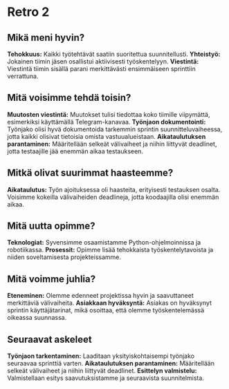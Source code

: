 # Retro 2 #

## Mikä meni hyvin? ##
**Tehokkuus:** Kaikki työtehtävät saatiin suoritettua suunnitellusti.
**Yhteistyö:** Jokainen tiimin jäsen osallistui aktiivisesti työskentelyyn.
**Viestintä:** Viestintä tiimin sisällä parani merkittävästi ensimmäiseen sprinttiin verrattuna.

## Mitä voisimme tehdä toisin? ##
**Muutosten viestintä:** Muutokset tulisi tiedottaa koko tiimille viipymättä, esimerkiksi käyttämällä Telegram-kanavaa.
**Työnjaon dokumentointi:** Työnjako olisi hyvä dokumentoida tarkemmin sprintin suunnitteluvaiheessa, jotta kaikki olisivat tietoisia omista vastuualueistaan.
**Aikataulutuksen parantaminen:** Määritellään selkeät välivaiheet ja niihin liittyvät deadlinet, jotta testaajille jää enemmän aikaa testaukseen.

## Mitkä olivat suurimmat haasteemme? ##
**Aikataulutus:** Työn ajoituksessa oli haasteita, erityisesti testauksen osalta. Voisimme kokeilla välivaiheiden deadlineja, jotta koodaajilla olisi enemmän aikaa.

## Mitä uutta opimme? ##
**Teknologiat:** Syvensimme osaamistamme Python-ohjelmoinnissa ja robotiikassa.
**Prosessit:** Opimme lisää tehokkaista työskentelytavoista ja niiden soveltamisesta projekteissamme.

## Mitä voimme juhlia? ##
**Eteneminen:** Olemme edenneet projektissa hyvin ja saavuttaneet merkittäviä välivaiheita.
**Asiakkaan hyväksyntä:** Asiakas on hyväksynyt sprintin käyttäjätarinat, mikä osoittaa, että olemme työskentelemässä oikeassa suunnassa.

## Seuraavat askeleet ##
**Työnjaon tarkentaminen:** Laaditaan yksityiskohtaisempi työnjako seuraavaa sprinttiä varten.
**Aikataulutuksen parantaminen:** Määritellään selkeät välivaiheet ja niihin liittyvät deadlinet.
**Esittelyn valmistelu:** Valmistellaan esitys saavutuksistamme ja seuraavista suunnitelmista.
